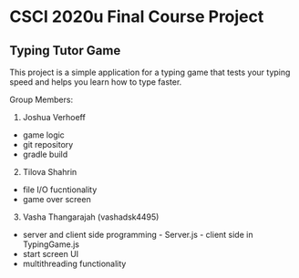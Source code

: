 # CSCI 2020u Final Course Project

## Typing Tutor Game

This project is a simple application for a typing game that tests your typing speed and helps you learn how to type faster.

Group Members:

1. Joshua Verhoeff

- game logic
- git repository
- gradle build

2. Tilova Shahrin

- file I/O fucntionality
- game over screen

3. Vasha Thangarajah (vashadsk4495)

- server and client side programming
      - Server.js
      - client side in TypingGame.js
- start screen UI
- multithreading functionality
